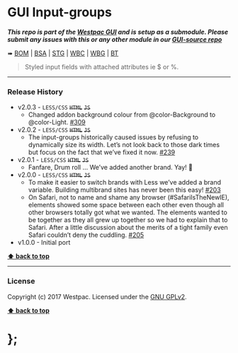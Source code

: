 GUI Input-groups
================

***This repo is part of the [Westpac GUI](http://gel.westpacgroup.com.au/GUI/) and is setup as a submodule. Please submit any issues with this or any other
module in our [GUI-source repo](https://github.com/WestpacCXTeam/GUI-source/issues)***

➠
[BOM](http://westpaccxteam.github.io/GUI-input-groups/tests/BOM/) |
[BSA](http://westpaccxteam.github.io/GUI-input-groups/tests/BSA/) |
[STG](http://westpaccxteam.github.io/GUI-input-groups/tests/STG/) |
[WBC](http://westpaccxteam.github.io/GUI-input-groups/tests/WBC/) |
[WBG](http://westpaccxteam.github.io/GUI-input-groups/tests/WBG/) |
[BT](http://westpaccxteam.github.io/GUI-input-groups/tests/BT/)

> Styled input fields with attached attributes ie $ or %.

----------------------------------------------------------------------------------------------------------------------------------------------------------------


### Release History

* v2.0.3 - `LESS/CSS` ~~`HTML`~~ ~~`JS`~~
	* Changed addon background colour from @color-Background to @color-Light.
		[#309](https://github.com/WestpacCXTeam/GUI-source/issues/309)
* v2.0.2 - `LESS/CSS` ~~`HTML`~~ ~~`JS`~~
	* The input-groups historically caused issues by refusing to dynamically size its width. Let’s not look back to those dark times but focus on the fact that
		we’ve fixed it now.
		[#239](https://github.com/WestpacCXTeam/GUI-source/issues/239)
* v2.0.1 - `LESS/CSS` ~~`HTML`~~ ~~`JS`~~
	* Fanfare, Drum roll … We’ve added another brand. Yay! :clap:
* v2.0.0 - `LESS/CSS` ~~`HTML`~~ ~~`JS`~~
	* To make it easier to switch brands with Less we’ve added a brand variable. Building multibrand sites has never been this easy!
		[#203](https://github.com/WestpacCXTeam/GUI-source/issues/203)
	* On Safari, not to name and shame any browser (#SafariIsTheNewIE), elements showed some space between each other even though all other browsers totally got
		what we wanted. The elements wanted to be together as they all grew up together so we had to explain that to Safari. After a little discussion about
		the merits of a tight family even Safari couldn’t deny the cuddling.
		[#205](https://github.com/WestpacCXTeam/GUI-source/issues/205)
* v1.0.0 - Initial port

**[⬆ back to top](#content)**


----------------------------------------------------------------------------------------------------------------------------------------------------------------


### License

Copyright (c) 2017 Westpac. Licensed under the [GNU GPLv2](https://raw.githubusercontent.com/WestpacCXTeam/GUI-input-groups/master/LICENSE).

**[⬆ back to top](#content)**

# };